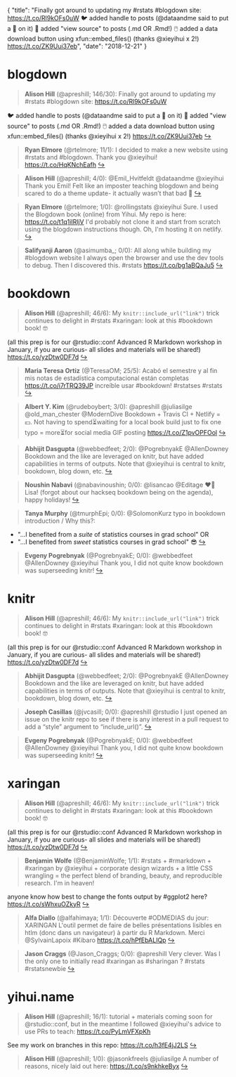 {
  "title": "Finally got around to updating my #rstats #blogdown site: https://t.co/Rl9kOFs0uW 🐦 added handle to posts (@dataandme said to put a 🦜 on it) 🔗 added \"view source\" to posts (.md OR .Rmd!) 🖱️ added a data download button using xfun::embed_files() (thanks @xieyihui x 2!) https://t.co/ZK9Uui37eb",
  "date": "2018-12-21"
}

# blogdown

> **Alison Hill** (@apreshill; 146/30): Finally got around to updating my #rstats #blogdown site: https://t.co/Rl9kOFs0uW
>
🐦 added handle to posts (@dataandme said to put a 🦜 on it)
🔗 added "view source" to posts (.md OR .Rmd!)
🖱️ added a data download button using xfun::embed_files() (thanks @xieyihui x 2!) https://t.co/ZK9Uui37eb  [&#8618;](https://twitter.com/xieyihui/status/1075605934401974273)

<!-- -->


> **Ryan Elmore** (@rtelmore; 11/1): I decided to make a new website using #rstats and #blogdown. Thank you @xieyihui! https://t.co/HqKNchEafh  [&#8618;](https://twitter.com/xieyihui/status/1075810777754300416)

<!-- -->


> **Alison Hill** (@apreshill; 4/0): @Emil_Hvitfeldt @dataandme @xieyihui Thank you Emil! Felt like an imposter teaching blogdown and being scared to do a theme update- it actually wasn’t that bad 🤫  [&#8618;](https://twitter.com/xieyihui/status/1075638954488025088)

<!-- -->


> **Ryan Elmore** (@rtelmore; 1/0): @rollingstats @xieyihui Sure. I used the Blogdown book (online) from Yihui. My repo is here: https://t.co/t1q1iIRljV I'd probably not clone it and start from scratch using the blogdown instructions though. Oh, I'm hosting it on netlify.  [&#8618;](https://twitter.com/xieyihui/status/1075825076728000513)

<!-- -->


> **Salifyanji Aaron** (@asimumba_; 0/0): All along while building my #blogdown website I always open the browser and use the dev tools to debug. Then I discovered this. #rstats https://t.co/bg1aBQaJu5  [&#8618;](https://twitter.com/xieyihui/status/1075666884756942848)

<!-- -->


# bookdown

> **Alison Hill** (@apreshill; 46/6): My `knitr::include_url("link")` trick continues to delight in #rstats #xaringan: look at this #bookdown book! 🤓
>
(all this prep is for our @rstudio::conf Advanced R Markdown workshop in January, if you are curious- all slides and materials will be shared!) https://t.co/yzDtw0DF7d  [&#8618;](https://twitter.com/xieyihui/status/1075841858939510784)

<!-- -->


> **Maria Teresa Ortiz** (@TeresaOM; 25/5): Acabó el semestre y al fin mis notas de estadística computacional están completas https://t.co/i7rTRQ39JP increíble usar #bookdown! #rstatses #rstats  [&#8618;](https://twitter.com/xieyihui/status/1075824801573425152)

<!-- -->


> **Albert Y. Kim** (@rudeboybert; 3/0): @apreshill @juliasilge @old_man_chester @ModernDive Bookdown + Travis CI + Netlify = 💵. Not having to spend⏳waiting for a local book build just to fix one typo = more⏳for social media GIF posting https://t.co/Z1pvOPFOol  [&#8618;](https://twitter.com/xieyihui/status/1075735987681140736)

<!-- -->


> **Abhijit Dasgupta** (@webbedfeet; 2/0): @PogrebnyakE @AllenDowney Bookdown and the like are leveraged on knitr, but have added capabilities in terms of outputs. Note that @xieyihui is central to knitr, bookdown, blog down, etc.  [&#8618;](https://twitter.com/xieyihui/status/1075783210515267585)

<!-- -->


> **Noushin Nabavi** (@nabavinoushin; 0/0): @lisancao @Editage ❤️💝 Lisa! (forgot about our hackseq bookdown being on the agenda), happy holidays!  [&#8618;](https://twitter.com/xieyihui/status/1075850820472627200)

<!-- -->


> **Tanya Murphy** (@tmurphEpi; 0/0): @SolomonKurz typo in bookdown introduction / Why this?: 
- "...I benefited from a *suite* of statistics courses in grad school" OR
- "...I benefited from *sweet* statistics courses in grad school" 😎  [&#8618;](https://twitter.com/xieyihui/status/1075788844367273985)

<!-- -->


> **Evgeny Pogrebnyak** (@PogrebnyakE; 0/0): @webbedfeet @AllenDowney @xieyihui Thank you, I did not quite know bookdown was superseeding knitr!  [&#8618;](https://twitter.com/xieyihui/status/1075784576000278530)

<!-- -->


# knitr

> **Alison Hill** (@apreshill; 46/6): My `knitr::include_url("link")` trick continues to delight in #rstats #xaringan: look at this #bookdown book! 🤓
>
(all this prep is for our @rstudio::conf Advanced R Markdown workshop in January, if you are curious- all slides and materials will be shared!) https://t.co/yzDtw0DF7d  [&#8618;](https://twitter.com/xieyihui/status/1075841858939510784)

<!-- -->


> **Abhijit Dasgupta** (@webbedfeet; 2/0): @PogrebnyakE @AllenDowney Bookdown and the like are leveraged on knitr, but have added capabilities in terms of outputs. Note that @xieyihui is central to knitr, bookdown, blog down, etc.  [&#8618;](https://twitter.com/xieyihui/status/1075783210515267585)

<!-- -->


> **Joseph Casillas** (@jvcasill; 0/0): @apreshill @rstudio I just opened an issue on the knitr repo to see if there is any interest in a pull request to add a “style” argument to “include_url()”.  [&#8618;](https://twitter.com/xieyihui/status/1075858646947561474)

<!-- -->


> **Evgeny Pogrebnyak** (@PogrebnyakE; 0/0): @webbedfeet @AllenDowney @xieyihui Thank you, I did not quite know bookdown was superseeding knitr!  [&#8618;](https://twitter.com/xieyihui/status/1075784576000278530)

<!-- -->


# xaringan

> **Alison Hill** (@apreshill; 46/6): My `knitr::include_url("link")` trick continues to delight in #rstats #xaringan: look at this #bookdown book! 🤓
>
(all this prep is for our @rstudio::conf Advanced R Markdown workshop in January, if you are curious- all slides and materials will be shared!) https://t.co/yzDtw0DF7d  [&#8618;](https://twitter.com/xieyihui/status/1075841858939510784)

<!-- -->


> **Benjamin Wolfe** (@BenjaminWolfe; 1/1): #rstats + #rmarkdown + #xaringan by @xieyihui + corporate design wizards + a little CSS wrangling = the perfect blend of branding, beauty, and reproducible research. I'm in heaven!
>
anyone know how best to change the fonts output by #ggplot2 here? https://t.co/sWhxuOZkyR  [&#8618;](https://twitter.com/xieyihui/status/1075849094776553472)

<!-- -->


> **Alfa Diallo** (@alfahimaya; 1/1): Découverte #ODMEDIAS du jour: XARINGAN
L'outil permet de faire de belles présentations lisibles en htlm (donc dans un navigateur) à partir du R Markdown. 
Merci @SylvainLapoix #Kibaro https://t.co/hPfEbALIQp  [&#8618;](https://twitter.com/xieyihui/status/1075659503604039680)

<!-- -->


> **Jason Craggs** (@Jason_Craggs; 0/0): @apreshill Very clever. 
Was I the only one to initially read #xaringan as #sharingan ?
#rstats #rstatsnewbie  [&#8618;](https://twitter.com/xieyihui/status/1075819199853928450)

<!-- -->


# yihui.name

> **Alison Hill** (@apreshill; 16/1): tutorial + materials coming soon for @rstudio::conf, but in the meantime I followed @xieyihui's advice to use PRs to teach: https://t.co/PyLmVFXpKh
>
See my work on branches in this repo: https://t.co/h3fE4jJ2LS  [&#8618;](https://twitter.com/xieyihui/status/1075606290632605696)

<!-- -->


> **Alison Hill** (@apreshill; 1/0): @jasonkfreels @juliasilge A number of reasons, nicely laid out here: https://t.co/s9nkhkeByx  [&#8618;](https://twitter.com/xieyihui/status/1075948319715684353)

<!-- -->


